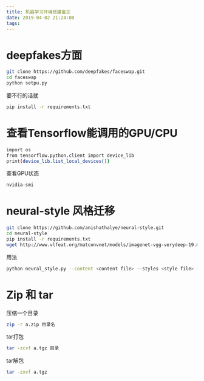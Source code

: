 ```yaml
---
title: 机器学习环境搭建备忘
date: 2019-04-02 21:24:00
tags: 
---
```

# deepfakes方面
```bash
git clone https://github.com/deepfakes/faceswap.git
cd faceswap
python setpu.py
```
要不行的话就
```bash
pip install -r requirements.txt
```

# 查看Tensorflow能调用的GPU/CPU
```bash
import os
from tensorflow.python.client import device_lib
print(device_lib.list_local_devices())
```
查看GPU状态
```bash
nvidia-smi
```

# neural-style 风格迁移
```bash
git clone https://github.com/anishathalye/neural-style.git
cd neural-style
pip install -r requirements.txt
wget http://www.vlfeat.org/matconvnet/models/imagenet-vgg-verydeep-19.mat
```
用法
```bash
python neural_style.py --content <content file> --styles <style file> --output <output file>
```

# Zip 和 tar
压缩一个目录
```bash
zip -r a.zip 目录名
```
tar打包
```bash
tar -zcvf a.tgz 目录
```
tar解包
```bash
tar -zxvf a.tgz
```